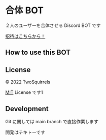 # 合体 BOT

２人のユーザーを合体させる Discord BOT です

[招待はこちらから！]()

## How to use this BOT


## License

© 2022 TwoSquirrels

[MIT](/LICENSE) License です1

## Development

Git に関しては main branch で直接作業します

開発はテキトーです
